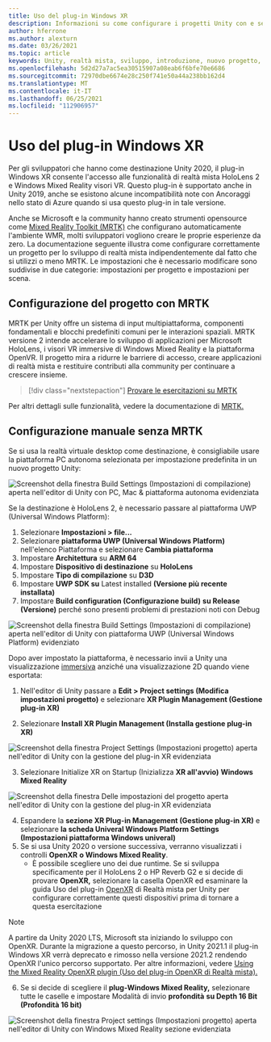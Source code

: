 ```yaml
---
title: Uso del plug-in Windows XR
description: Informazioni su come configurare i progetti Unity con e senza MRTK usando il supporto di Windows XR.
author: hferrone
ms.author: alexturn
ms.date: 03/26/2021
ms.topic: article
keywords: Unity, realtà mista, sviluppo, introduzione, nuovo progetto, Windows Mixed Reality, UWP, XR, prestazioni, legacy, mrtk, windows
ms.openlocfilehash: 5d2d27a7ac5ea30515907a08eab6f6bfe70e6686
ms.sourcegitcommit: 72970dbe6674e28c250f741e50a44a238bb162d4
ms.translationtype: MT
ms.contentlocale: it-IT
ms.lasthandoff: 06/25/2021
ms.locfileid: "112906957"
---
```

# <a name="using-windows-xr-plugin"></a>Uso del plug-in Windows XR

Per gli sviluppatori che hanno come destinazione Unity 2020, il plug-in Windows XR consente l'accesso alle funzionalità di realtà mista HoloLens 2 e Windows Mixed Reality visori VR.  Questo plug-in è supportato anche in Unity 2019, anche se esistono alcune incompatibilità note con Ancoraggi nello stato di Azure quando si usa questo plug-in in tale versione.

Anche se Microsoft e la community hanno creato strumenti opensource come [Mixed Reality Toolkit (MRTK)](/windows/mixed-reality/mrtk-unity/configuration/usingupm) che configurano automaticamente l'ambiente WMR, molti sviluppatori vogliono creare le proprie esperienze da zero.  La documentazione seguente illustra come configurare correttamente un progetto per lo sviluppo di realtà mista indipendentemente dal fatto che si utilizzi o meno MRTK.  Le impostazioni che è necessario modificare sono suddivise in due categorie: impostazioni per progetto e impostazioni per scena.

## <a name="setting-up-your-project-with-mrtk"></a>Configurazione del progetto con MRTK

MRTK per Unity offre un sistema di input multipiattaforma, componenti fondamentali e blocchi predefiniti comuni per le interazioni spaziali. MRTK versione 2 intende accelerare lo sviluppo di applicazioni per Microsoft HoloLens, i visori VR immersive di Windows Mixed Reality e la piattaforma OpenVR. Il progetto mira a ridurre le barriere di accesso, creare applicazioni di realtà mista e restituire contributi alla community per continuare a crescere insieme.

> [!div class="nextstepaction"]
> [Provare le esercitazioni su MRTK](./tutorials/mr-learning-base-02.md?tabs=winxr)

Per altri dettagli sulle funzionalità, vedere la documentazione di [MRTK.](/windows/mixed-reality/mrtk-unity)

## <a name="manual-setup-without-mrtk"></a>Configurazione manuale senza MRTK

Se si usa la realtà virtuale desktop come destinazione, è consigliabile usare la piattaforma PC autonoma selezionata per impostazione predefinita in un nuovo progetto Unity:

![Screenshot della finestra Build Settings (Impostazioni di compilazione) aperta nell'editor di Unity con PC, Mac & piattaforma autonoma evidenziata](images/wmr-config-img-3.png)

Se la destinazione è HoloLens 2, è necessario passare al piattaforma UWP (Universal Windows Platform):

1.  Selezionare **Impostazioni > file...**
2.  Selezionare **piattaforma UWP (Universal Windows Platform)** nell'elenco Piattaforma e selezionare **Cambia piattaforma**
3.  Impostare **Architettura** su **ARM 64**
4.  Impostare **Dispositivo di destinazione** su **HoloLens**
5.  Impostare **Tipo di compilazione** su **D3D**
6.  Impostare **UWP SDK su** Latest installed **(Versione più recente installata)**
7.  Impostare **Build configuration (Configurazione build)** **su Release (Versione)** perché sono presenti problemi di prestazioni noti con Debug

![Screenshot della finestra Build Settings (Impostazioni di compilazione) aperta nell'editor di Unity con piattaforma UWP (Universal Windows Platform) evidenziato](images/wmr-config-img-4.png)

Dopo aver impostato la piattaforma, è necessario invii a Unity una visualizzazione [immersiva](../../design/app-views.md) anziché una visualizzazione 2D quando viene esportata:

1. Nell'editor di Unity passare a **Edit > Project settings (Modifica impostazioni progetto)** e selezionare **XR Plugin Management (Gestione plug-in XR)**

2. Selezionare **Install XR Plugin Management (Installa gestione plug-in XR)**

![Screenshot della finestra Project Settings (Impostazioni progetto) aperta nell'editor di Unity con la gestione del plug-in XR evidenziata](images/wmr-config-img-5.png)

3. Selezionare Initialize XR on Startup (Inizializza **XR all'avvio)** **Windows Mixed Reality**

![Screenshot della finestra Delle impostazioni del progetto aperta nell'editor di Unity con la gestione del plug-in XR evidenziata](images/wmr-config-img-7.png)

4. Espandere la **sezione XR Plug-in Management (Gestione plug-in XR)** e selezionare **la scheda Univeral Windows Platform Settings (Impostazioni piattaforma Windows univeral)**
5. Se si usa Unity 2020 o versione successiva, verranno visualizzati i controlli **OpenXR** **o Windows Mixed Reality**. 
    * È possibile scegliere uno dei due runtime.  Se si sviluppa specificamente per il HoloLens 2 o HP Reverb G2 e si decide di provare **OpenXR,** selezionare la casella OpenXR ed esaminare la guida Uso del plug-in [OpenXR](./xr-project-setup.md) di Realtà mista per Unity per configurare correttamente questi dispositivi prima di tornare a questa esercitazione

> [!NOTE]
> A partire da Unity 2020 LTS, Microsoft sta iniziando lo sviluppo con OpenXR.  Durante la migrazione a questo percorso, in Unity 2021.1 il plug-in Windows XR verrà deprecato e rimosso nella versione 2021.2 rendendo OpenXR l'unico percorso supportato. Per altre informazioni, vedere [Using the Mixed Reality OpenXR plugin (Uso del plug-in OpenXR di Realtà mista).](./xr-project-setup.md)

6. Se si decide di scegliere il **plug-Windows Mixed Reality,** selezionare tutte le caselle e impostare Modalità di invio **profondità** **su Depth 16 Bit (Profondità 16 bit)**

![Screenshot della finestra Project settings (Impostazioni progetto) aperta nell'editor di Unity con Windows Mixed Reality sezione evidenziata](images/wmr-config-img-8.png)